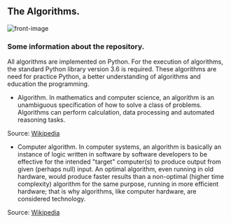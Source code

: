 ## The Algorithms.
![front-image](https://www.annalect.com/wp-content/uploads/2017/07/06160613/marketing_algorithms_annalect.png)
### Some information about the repository.
All algorithms are implemented on Python. For the execution of algorithms, the standard Python library version 3.6 is required. These algorithms are need for practice Python, a better understanding of algorithms and education the programming.
- Algorithm.
In mathematics and computer science, an algorithm is an unambiguous specification of how to solve a class of problems. Algorithms can perform calculation, data processing and automated reasoning tasks.

Source: [Wikipedia](https://en.wikipedia.org/wiki/Algorithm)

- Computer algorithm.
In computer systems, an algorithm is basically an instance of logic written in software by software developers to be effective for the intended "target" computer(s) to produce output from given (perhaps null) input. An optimal algorithm, even running in old hardware, would produce faster results than a non-optimal (higher time complexity) algorithm for the same purpose, running in more efficient hardware; that is why algorithms, like computer hardware, are considered technology.

Source: [Wikipedia](https://en.wikipedia.org/wiki/Algorithm#Computer_algorithms)